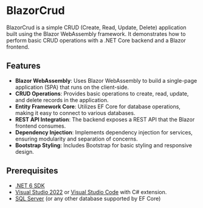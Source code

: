 # BlazorCrud

BlazorCrud is a simple CRUD (Create, Read, Update, Delete) application built using the Blazor WebAssembly framework. It demonstrates how to perform basic CRUD operations with a .NET Core backend and a Blazor frontend.

## Features

- **Blazor WebAssembly**: Uses Blazor WebAssembly to build a single-page application (SPA) that runs on the client-side.
- **CRUD Operations**: Provides basic operations to create, read, update, and delete records in the application.
- **Entity Framework Core**: Utilizes EF Core for database operations, making it easy to connect to various databases.
- **REST API Integration**: The backend exposes a REST API that the Blazor frontend consumes.
- **Dependency Injection**: Implements dependency injection for services, ensuring modularity and separation of concerns.
- **Bootstrap Styling**: Includes Bootstrap for basic styling and responsive design.

## Prerequisites

- [.NET 6 SDK](https://dotnet.microsoft.com/download/dotnet/6.0)
- [Visual Studio 2022](https://visualstudio.microsoft.com/) or [Visual Studio Code](https://code.visualstudio.com/) with C# extension.
- [SQL Server](https://www.microsoft.com/en-us/sql-server) (or any other database supported by EF Core)
